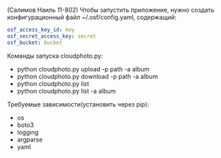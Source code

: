 
(Салимов Наиль 11-802)
Чтобы запустить приложение, нужно создать конфигурационный файл ~/.osf/config.yaml, содержащий:

```yaml
osf_access_key_id: key
osf_secret_access_key: secret
osf_bucket: bucket
```

Команды запуска cloudphoto.py:
- python cloudphoto.py upload -p path -a album
- python cloudphoto.py download -p path -a album
- python cloudphoto.py list
- python cloudphoto.py list -a album

Требуемые зависимости(установить через pip):
- os
- boto3
- logging
- argparse
- yaml
